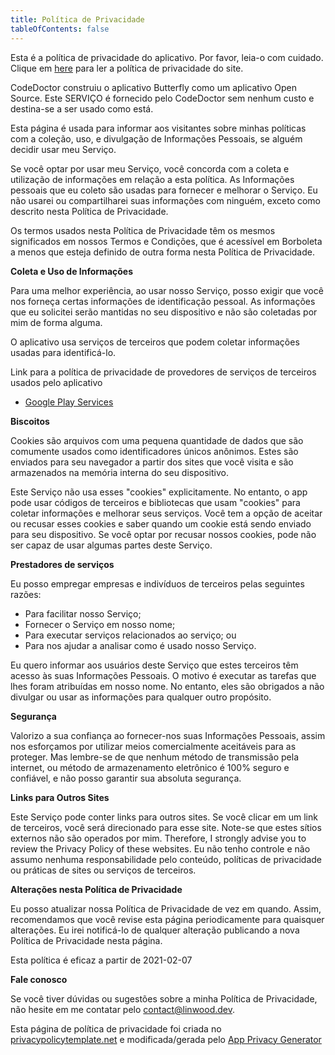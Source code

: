 ```yaml
---
title: Política de Privacidade
tableOfContents: false
---
```


Esta é a política de privacidade do aplicativo. Por favor, leia-o com cuidado.
Clique em [here](https://go.linwood.dev/privacypolicy) para ler a política de privacidade do site.

CodeDoctor construiu o aplicativo Butterfly como um aplicativo Open Source. Este SERVIÇO é fornecido pelo CodeDoctor sem nenhum custo e destina-se a ser usado como está.

Esta página é usada para informar aos visitantes sobre minhas políticas com a coleção, uso, e divulgação de Informações Pessoais, se alguém decidir usar meu Serviço.

Se você optar por usar meu Serviço, você concorda com a coleta e utilização de informações em relação a esta política. As Informações pessoais que eu coleto são usadas para fornecer e melhorar o Serviço. Eu não usarei ou compartilharei suas informações com ninguém, exceto como descrito nesta Política de Privacidade.

Os termos usados nesta Política de Privacidade têm os mesmos significados em nossos Termos e Condições, que é acessível em Borboleta a menos que esteja definido de outra forma nesta Política de Privacidade.

**Coleta e Uso de Informações**

Para uma melhor experiência, ao usar nosso Serviço, posso exigir que você nos forneça certas informações de identificação pessoal. As informações que eu solicitei serão mantidas no seu dispositivo e não são coletadas por mim de forma alguma.

O aplicativo usa serviços de terceiros que podem coletar informações usadas para identificá-lo.

Link para a política de privacidade de provedores de serviços de terceiros usados pelo aplicativo

- [Google Play Services](https://www.google.com/policies/privacy/)

**Biscoitos**

Cookies são arquivos com uma pequena quantidade de dados que são comumente usados como identificadores únicos anônimos. Estes são enviados para seu navegador a partir dos sites que você visita e são armazenados na memória interna do seu dispositivo.

Este Serviço não usa esses "cookies" explicitamente. No entanto, o app pode usar códigos de terceiros e bibliotecas que usam "cookies" para coletar informações e melhorar seus serviços. Você tem a opção de aceitar ou recusar esses cookies e saber quando um cookie está sendo enviado para seu dispositivo. Se você optar por recusar nossos cookies, pode não ser capaz de usar algumas partes deste Serviço.

**Prestadores de serviços**

Eu posso empregar empresas e indivíduos de terceiros pelas seguintes razões:

- Para facilitar nosso Serviço;
- Fornecer o Serviço em nosso nome;
- Para executar serviços relacionados ao serviço; ou
- Para nos ajudar a analisar como é usado nosso Serviço.

Eu quero informar aos usuários deste Serviço que estes terceiros têm acesso às suas Informações Pessoais. O motivo é executar as tarefas que lhes foram atribuídas em nosso nome. No entanto, eles são obrigados a não divulgar ou usar as informações para qualquer outro propósito.

**Segurança**

Valorizo a sua confiança ao fornecer-nos suas Informações Pessoais, assim nos esforçamos por utilizar meios comercialmente aceitáveis para as proteger. Mas lembre-se de que nenhum método de transmissão pela internet, ou método de armazenamento eletrônico é 100% seguro e confiável, e não posso garantir sua absoluta segurança.

**Links para Outros Sites**

Este Serviço pode conter links para outros sites. Se você clicar em um link de terceiros, você será direcionado para esse site. Note-se que estes sítios externos não são operados por mim. Therefore, I strongly advise you to review the Privacy Policy of these websites. Eu não tenho controle e não assumo nenhuma responsabilidade pelo conteúdo, políticas de privacidade ou práticas de sites ou serviços de terceiros.

**Alterações nesta Política de Privacidade**

Eu posso atualizar nossa Política de Privacidade de vez em quando. Assim, recomendamos que você revise esta página periodicamente para quaisquer alterações. Eu irei notificá-lo de qualquer alteração publicando a nova Política de Privacidade nesta página.

Esta política é eficaz a partir de 2021-02-07

**Fale conosco**

Se você tiver dúvidas ou sugestões sobre a minha Política de Privacidade, não hesite em me contatar pelo contact@linwood.dev.

Esta página de política de privacidade foi criada no [privacypolicytemplate.net](https://privacypolicytemplate.net) e modificada/gerada
pelo [App Privacy Generator](https://app-privacy-policy-generator.nisrulz.com/)
